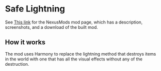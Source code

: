 # Safe Lightning


See [This link](http://www.nexusmods.com/stardewvalley/mods/2039?) for the NexusMods mod page, which has a description, screenshots, and a download of the built mod.

## How it works

The mod uses Harmony to replace the lightning method that destroys items in the world with one that has all the visual effects without any of the destruction.